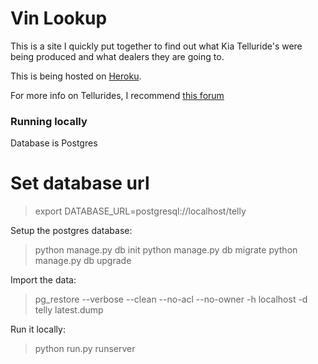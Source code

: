 # Vin Lookup

This is a site I quickly put together to find out what Kia Telluride's were being produced and what dealers they are going to.

This is being hosted on [Heroku](http://telluride-lookup.herokuapp.com/).

For more info on Tellurides, I recommend [this forum](https://tellurideforum.org/)

### Running locally
Database is Postgres

# Set database url
> export DATABASE_URL=postgresql://localhost/telly

Setup the postgres database:
> python manage.py db init
> python manage.py db migrate
> python manage.py db upgrade

Import the data:
> pg_restore --verbose --clean --no-acl --no-owner -h localhost -d telly latest.dump

Run it locally:
> python run.py runserver

